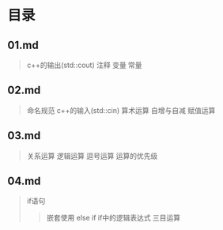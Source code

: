 # 目录

## 01.md
> c++的输出(std::cout)
> 注释
> 变量
> 常量

## 02.md
> 命名规范
> c++的输入(std::cin)
> 算术运算
> 自增与自减
> 赋值运算

## 03.md
> 关系运算
> 逻辑运算
> 逗号运算
> 运算的优先级

## 04.md
> if语句
>
> > 嵌套使用
> > else if
> > if中的逻辑表达式
> > 三目运算